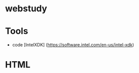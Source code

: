 webstudy
========

# Tools
*  code [IntelXDK] (https://software.intel.com/en-us/intel-xdk)
# HTML 






